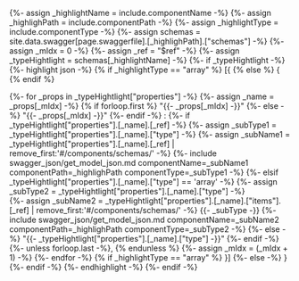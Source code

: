 {%- assign _highlightName = include.componentName -%}
{%- assign _highlighPath = include.componentPath -%}
{%- assign _highlightType = include.componentType -%}
{%- assign schemas = site.data.swagger[page.swaggerfile].[_highlighPath].["schemas"] -%}
{%- assign _mIdx = 0 -%}
{%- assign _ref = "$ref" -%}
{%- assign _typeHightlight = schemas[_highlightName]  -%}
{%- if _typeHightlight -%}
{%- highlight json -%}
{% if _highlightType == "array" %}
[{ 
{% else %} 
{ 
{% endif %}

{%- for _props in _typeHightlight["properties"] -%}
    {%- assign _name = _props[_mIdx] -%}
    {% if forloop.first %}    "{{- _props[_mIdx] -}}"
    {%- else -%}
        "{{- _props[_mIdx] -}}"
    {%- endif -%}
     : 
    {%- if _typeHightlight["properties"].[_name].[_ref] -%}
        {%- assign _subType1 = _typeHightlight["properties"].[_name].["type"] -%}
        {%- assign _subName1 = _typeHightlight["properties"].[_name].[_ref] | remove_first:'#/components/schemas/' -%}
        {%- include swagger_json/get_model_json.md componentName=_subName1 componentPath=_highlighPath componentType=_subType1 -%}
    {%- elsif _typeHightlight["properties"].[_name].["type"] == 'array' -%}
        {%- assign _subType2 = _typeHightlight["properties"].[_name].["type"] -%}             
        {%- assign _subName2 = _typeHightlight["properties"].[_name].["items"].[_ref] | remove_first:'#/components/schemas/' -%}
        {{- _subType -}}
        {%- include swagger_json/get_model_json.md componentName=_subName2 componentPath=_highlighPath componentType=_subType2 -%}
    {%- else -%}
        "{{- _typeHightlight["properties"].[_name].["type"] -}}"
    {%- endif -%}
    {%- unless forloop.last -%},
    {% endunless %}
    {%- assign _mIdx = (_mIdx + 1) -%}
{%- endfor -%}
{% if _highlightType == "array" %}
}]
{%- else -%}
}
{%- endif -%}
{%- endhighlight -%}
{%- endif -%}